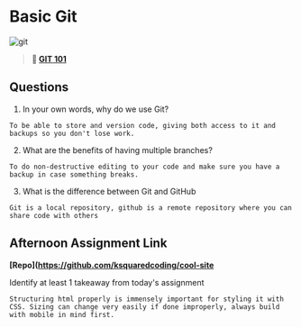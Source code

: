 # Basic Git

![git](https://git-scm.com/images/branching-illustration@2x.png)

> **📖 [GIT 101](https://codeworksacademy.com/fs-student-guide/resources/wk1/01-GIT)**

## Questions

1. In your own words, why do we use Git?
```
To be able to store and version code, giving both access to it and backups so you don't lose work.
```
2. What are the benefits of having multiple branches?
```
To do non-destructive editing to your code and make sure you have a backup in case something breaks.
```
3. What is the difference between Git and GitHub
```
Git is a local repository, github is a remote repository where you can share code with others
```
## Afternoon Assignment Link

**[Repo](https://github.com/ksquaredcoding/cool-site**

Identify at least 1 takeaway from today's assignment
```
Structuring html properly is immensely important for styling it with CSS. Sizing can change very easily if done improperly, always build with mobile in mind first.
```